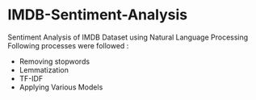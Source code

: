 # IMDB-Sentiment-Analysis
Sentiment Analysis of IMDB Dataset using Natural Language Processing
Following processes were followed :
  - Removing stopwords 
  - Lemmatization 
  - TF-IDF
  - Applying Various Models
  
